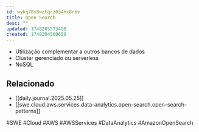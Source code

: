 ```yaml
---
id: wykq78s8wztqrz034hx8rbv
title: Open Search
desc: ""
updated: 1748205573480
created: 1748204560650
---
```


- Utilização complementar a outros bancos de dados
- Cluster gerenciado ou serverless
- NoSQL

## Relacionado

- [[daily.journal.2025.05.25]]
- [[swe.cloud.aws.services.data-analytics.open-search.open-search-patterns]]

#SWE #Cloud #AWS #AWSServices #DataAnalytics #AmazonOpenSearch
